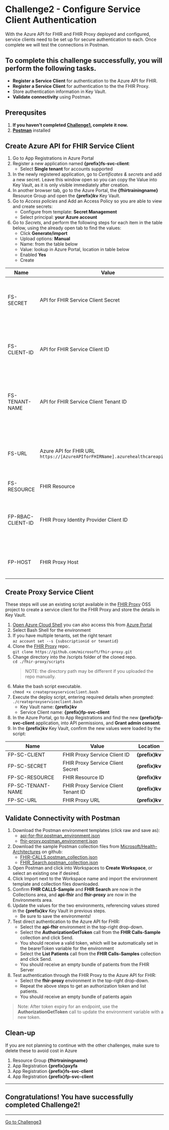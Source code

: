 # Challenge2 - Configure Service Client Authentication
With the Azure API for FHIR and FHIR Proxy deployed and configured, service clients need to be set up for secure authentication to each. Once complete we will test the connections in Postman. 

## To complete this challenge successfully, you will perform the following tasks.

* **Register a Service Client** for authentication to the Azure API for FHIR.
* **Register a Service Client** for authentication to the the FHIR Proxy.
* Store authentication information in Key Vault.
* **Validate connectivity** using Postman.

## Prerequsites

1. **If you haven't completed [Challenge1](../Challenge1-DeployFHIR/ReadMe.md), complete it now.**
2. **[Postman](https://www.postman.com/downloads/)** installed

## Create Azure API for FHIR Service Client
1. Go to App Registrations in Azure Portal
2. Register a new application named **{prefix}fs-svc-client**:
   * Select **Single tenant** for accounts supported
3. In the newly registered application, go to *Certificates & secrets* and add a new secret. Leave this window open so you can copy the Value into Key Vault, as it is only visible immediately after creation.
4. In another browser tab, go to the Azure Portal, the **{fhirtrainingname}** Resource Group and open the **{prefix}kv** Key Vault.
5. Go to *Access policies* and Add an Access Policy so you are able to view and create secrets:
   * Configure from template: **Secret Management**
   * Select principal: **your Azure account**
7. Go to *Secrets*, and perform the following steps for each item in the table below, using the already open tab to find the values: 
   * Click **Generate/import**
   * Upload options: **Manual**
   * Name: from the table below
   * Value: lookup in Azure Portal, location in table below
   * Enabled **Yes**
   * Create 

| Name | Value | Location |
| --- | --- | --- | 
| FS-SECRET | API for FHIR Service Client Secret | **{prefix}fs-svc-client** App Registration, new secret **Value** just created |
| FS-CLIENT-ID | API for FHIR Service Client ID | **{prefix}fs-svc-client** App Registration, Overview, copy **Application (client) ID** |
| FS-TENANT-NAME | API for FHIR Service Client Tenant ID | **{prefix}fs-svc-client** App Registration, Overview, copy **Directory (tenant) ID** |
| FS-URL | Azure API for FHIR URL <br> `https://[AzureAPIforFHIRName].azurehealthcareapis.com` | **{prefix}fhir** Azure API for FHIR, copy **FHIR metadata endpoint**, remove `/metadata` |
| FS-RESOURCE | FHIR Resource | Same as FS-URL |
| FP-RBAC-CLIENT-ID | FHIR Proxy Identity Provider Client ID | **{prefix}pxyfa** App Registration created in Challenge1, copy **Application (client) ID** | 
| FP-HOST | FHIR Proxy Host | **{prefix}pxyfa** Function App, copy **URL**, remove `https://`


## Create Proxy Service Client
These steps will use an existing script available in the [FHIR Proxy](https://github.com/microsoft/fhir-proxy) OSS project to create a service client for the FHIR Proxy and store the details in Key Vault. 

1. [Open Azure Cloud Shell](https://shell.azure.com) you can also access this from [Azure Portal](https://portal.azure.com) 
2. Select Bash Shell for the environment 
3. If you have multiple tenants, set the right tenant<br>
   `az account set --s {subscriptionid or tenantid}`
4. Clone the [FHIR Proxy](https://github.com/microsoft/fhir-proxy) repo:.<br>
   `git clone https://github.com/microsoft/fhir-proxy.git` <br>
5. Change directory into the /scripts folder of the cloned repo.<br>
   `cd ./fhir-proxy/scripts`<br>
   > NOTE: the directory path may be different if you uploaded the repo manually.
6. Make the bash script executable.<br>
   `chmod +x createproxyserviceclient.bash`
7. Execute the deploy script, entering required details when prompted:<br>
   `./createproxyserviceclient.bash`
   * Key Vault name: **{prefix}kv**
   * Service Client name: **{prefix}fp-svc-client**
8. In the Azure Portal, go to App Registrations and find the new **{prefix}fp-svc-client** application, into API permissions, and **Grant admin consent**.
9. In the **{prefix}kv** Key Vault, confirm the new values were loaded by the script:

| Name | Value | Location |
| --- | --- | --- | 
| FP-SC-CLIENT | FHIR Proxy Service Client ID | **{prefix}kv** |
| FP-SC-SECRET | FHIR Proxy Service Client Secret | **{prefix}kv** |
| FP-SC-RESOURCE | FHIR Resource ID  | **{prefix}kv** |
| FP-SC-TENANT-NAME | FHIR Proxy Service Client Tenant ID | **{prefix}kv** |
| FP-SC-URL | FHIR Proxy URL | **{prefix}kv** |

## Validate Connectivity with Postman
1. Download the Postman environment templates (click raw and save as):
   * [api-for-fhir.postman_environment.json](api-for-fhir.postman_environment.json)
   * [fhir-proxy.postman_environment.json](fhir-proxy.postman_environment.json)
2. Download the sample Postman collection files from [Microsoft/Health-Architectures](https://github.com/microsoft/health-architectures) on github:
   * [FHIR-CALLS.postman_collection.json](https://github.com/microsoft/health-architectures/blob/main/Postman/api-for-fhir/FHIR-CALLS.postman_collection.json)
   * [FHIR_Search.postman_collection.json](https://github.com/microsoft/health-architectures/blob/main/Postman/api-for-fhir/FHIR_Search.postman_collection.json)
2. Open Postman and click into Workspaces to **Create Workspace**, or select an existing one if desired.
3. Click Import next to the Workspace name and import the environment template and collection files downloaded.
4. Confirm **FHIR CALLS-Sample** and **FHIR Search** are now in the Collections area, and **api-fhir** and **fhir-proxy** are now in the Environments area. 
5. Update the values for the two environments, referencing values stored in the **{prefix}kv** Key Vault in previous steps.   
    * Be sure to save the environments!
6. Test direct authentication to the Azure API for FHIR:
   * Select the **api-fhir** environment in the top-right drop-down. 
   * Select the **AuthorizationGetToken** call from the **FHIR Calls-Sample** collection and click Send.
   * You should receive a valid token, which will be automatically set in the bearerToken variable for the environment
   * Select the **List Patients** call from the **FHIR Calls-Samples** collection and click Send. 
   * You should receive an empty bundle of patients from the FHIR Server
7. Test authentication through the FHIR Proxy to the Azure API for FHIR:
   * Select the **fhir-proxy** environment in the top-right drop-down.
   * Repeat the above steps to get an authorization token and list patients.
   * You should receive an empty bundle of patients again

> Note: After token expiry for an endpoint, use the **AuthorizationGetToken** call to update the environment variable with a new token. 

## Clean-up
If you are not planning to continue with the other challenges, make sure to delete these to avoid cost in Azure
1. Resource Group **{fhirtrainingname}**
2. App Registration **{prefix}pxyfa**
3. App Registration **{prefix}fs-svc-client**
4. App Registration **{prefix}fp-svc-client**
---

## Congratulations! You have successfully completed Challenge2! 

***

[Go to Challenge3](../Challenge3-BulkLoad/ReadMe.md)